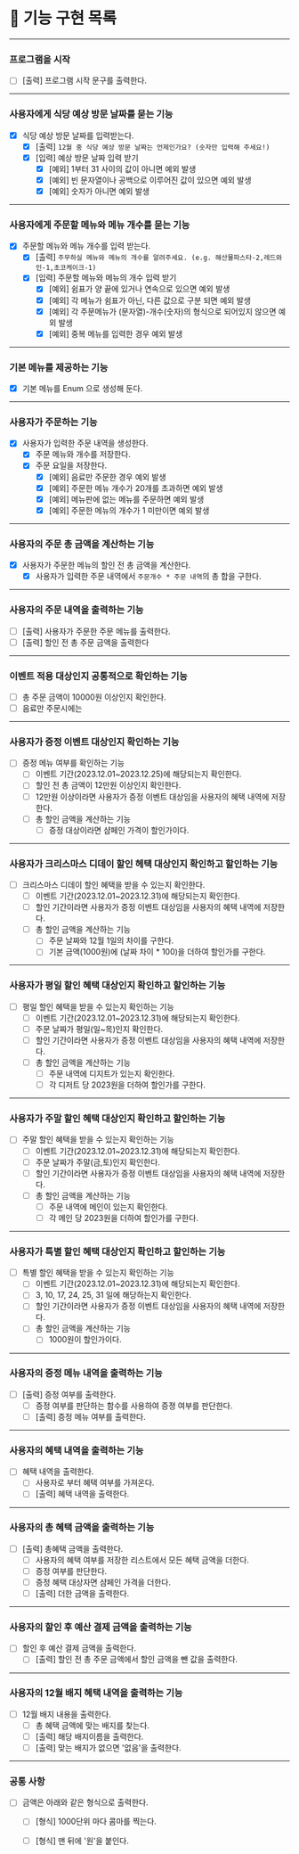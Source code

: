# 🚀 기능 구현 목록

---

### 프로그램을 시작

- [ ] [출력] 프로그램 시작 문구를 출력한다.

---

### 사용자에게 식당 예상 방문 날짜를 묻는 기능

- [X] 식당 예상 방문 날짜를 입력받는다.
    - [X] [출력] `12월 중 식당 예상 방문 날짜는 언제인가요? (숫자만 입력해 주세요!)`
    - [X] [입력] 예상 방문 날짜 입력 받기
        - [X] [예외] 1부터 31 사이의 값이 아니면 예외 발생
        - [X] [예외] 빈 문자열이나 공백으로 이루어진 값이 있으면 예외 발생
        - [X] [예외] 숫자가 아니면 예외 발생

---

### 사용자에게 주문할 메뉴와 메뉴 개수를 묻는 기능

- [X] 주문할 메뉴와 메뉴 개수를 입력 받는다.
    - [X] [출력] `주무하실 메뉴와 메뉴의 개수를 알려주세요. (e.g. 해산물파스타-2,레드와인-1,초코케이크-1)`
    - [X] [입력] 주문할 메뉴와 메뉴의 개수 입력 받기
        - [X] [예외] 쉼표가 양 끝에 있거나 연속으로 있으면 예외 발생
        - [X] [예외] 각 메뉴가 쉼표가 아닌, 다른 값으로 구분 되면 예외 발생
        - [X] [예외] 각 주문메뉴가 (문자열)-개수(숫자)의 형식으로 되어있지 않으면 예외 발생
        - [X] [예외] 중복 메뉴를 입력한 경우 예외 발생

---

### 기본 메뉴를 제공하는 기능

- [X] 기본 메뉴를 Enum 으로 생성해 둔다.

---

### 사용자가 주문하는 기능

- [X] 사용자가 입력한 주문 내역을 생성한다.
    - [X] 주문 메뉴와 개수를 저장한다.
    - [X] 주문 요일을 저장한다.
        - [X] [예외] 음료만 주문한 경우 예외 발생
        - [X] [예외] 주문한 메뉴 개수가 20개를 초과하면 예외 발생
        - [X] [예외] 메뉴판에 없는 메뉴를 주문하면 예외 발생
        - [X] [예외] 주문한 메뉴의 개수가 1 미만이면 예외 발생

---

### 사용자의 주문 총 금액을 계산하는 기능

- [X] 사용자가 주문한 메뉴의 할인 전 총 금액을 계산한다.
    - [X] 사용자가 입력한 주문 내역에서 `주문개수 * 주문 내역`의 총 합을 구한다.

---

### 사용자의 주문 내역을 출력하는 기능

- [ ] [출력] 사용자가 주문한 주문 메뉴를 출력한다.
- [ ] [출력] 할인 전 총 주문 금액을 출력한다

---

### 이벤트 적용 대상인지 공통적으로 확인하는 기능
- [ ] 총 주문 금액이 10000원 이상인지 확인한다.
- [ ] 음료만 주문시에는 

---

### 사용자가 증정 이벤트 대상인지 확인하는 기능

- [ ] 증정 메뉴 여부를 확인하는 기능
    - [ ] 이벤트 기간(2023.12.01~2023.12.25)에 해당되는지 확인한다.
    - [ ] 할인 전 총 금액이 12만원 이상인지 확인한다.
    - [ ] 12만원 이상이라면 사용자가 증정 이벤트 대상임을 사용자의 혜택 내역에 저장한다.
    - [ ] 총 할인 금액을 계산하는 기능
        - [ ] 증정 대상이라면 샴페인 가격이 할인가이다.

---

### 사용자가 크리스마스 디데이 할인 헤턕 대상인지 확인하고 할인하는 기능

- [ ] 크리스마스 디데이 할인 혜택을 받을 수 있는지 확인한다.
    - [ ] 이벤트 기간(2023.12.01~2023.12.31)에 해당되는지 확인한다.
    - [ ] 할인 기간이라면 사용자가 증정 이벤트 대상임을 사용자의 혜택 내역에 저장한다.
    - [ ] 총 할인 금액을 계산하는 기능
        - [ ] 주문 날짜와 12월 1일의 차이를 구한다.
        - [ ] 기본 금액(1000원)에 (날짜 차이 * 100)을 더하여 할인가를 구한다.

---

### 사용자가 평일 할인 혜택 대상인지 확인하고 할인하는 기능

- [ ] 평일 할인 혜택을 받을 수 있는지 확인하는 기능
    - [ ] 이벤트 기간(2023.12.01~2023.12.31)에 해당되는지 확인한다.
    - [ ] 주문 날짜가 평일(일~목)인지 확인한다.
    - [ ] 할인 기간이라면 사용자가 증정 이벤트 대상임을 사용자의 혜택 내역에 저장한다.
    - [ ] 총 할인 금액을 계산하는 기능
        - [ ] 주문 내역에 디지트가 있는지 확인한다.
        - [ ] 각 디저트 당 2023원을 더하여 할인가를 구한다.

---

### 사용자가 주말 할인 혜택 대상인지 확인하고 할인하는 기능

- [ ] 주말 할인 혜택을 받을 수 있는지 확인하는 기능
    - [ ] 이벤트 기간(2023.12.01~2023.12.31)에 해당되는지 확인한다.
    - [ ] 주문 날짜가 주말(금,토)인지 확인한다.
    - [ ] 할인 기간이라면 사용자가 증정 이벤트 대상임을 사용자의 혜택 내역에 저장한다.
    - [ ] 총 할인 금액을 계산하는 기능
        - [ ] 주문 내역에 메인이 있는지 확인한다.
        - [ ] 각 메인 당 2023원을 더하여 할인가를 구한다.

---

### 사용자가 특별 할인 혜택 대상인지 확인하고 할인하는 기능

- [ ] 특별 할인 혜택을 받을 수 있는지 확인하는 기능
    - [ ] 이벤트 기간(2023.12.01~2023.12.31)에 해당되는지 확인한다.
    - [ ] 3, 10, 17, 24, 25, 31 일에 해당하는지 확인한다.
    - [ ] 할인 기간이라면 사용자가 증정 이벤트 대상임을 사용자의 혜택 내역에 저장한다.
    - [ ] 총 할인 금액을 계산하는 기능
        - [ ] 1000원이 할인가이다.

---

### 사용자의 증정 메뉴 내역을 출력하는 기능

- [ ] [출력] 증정 여부를 출력한다.
    - [ ] 증정 여부를 판단하는 함수를 사용하여 증졍 여부를 판단한다.
    - [ ] [출력] 증정 메뉴 여부를 출력한다.

---

### 사용자의 혜택 내역을 출력하는 기능

- [ ] 혜택 내역을 출력한다.
    - [ ] 사용자로 부터 혜택 여부를 가져온다.
    - [ ] [출력] 혜택 내역을 출력한다.

---

### 사용자의 총 혜택 금액을 출력하는 기능

- [ ] [출력] 총혜택 금액을 출력한다.
    - [ ] 사용자의 혜택 여부를 저장한 리스트에서 모든 혜택 금액을 더한다.
    - [ ] 증정 여부를 판단한다.
    - [ ] 증정 혜택 대상자면 샴페인 가격을 더한다.
    - [ ] [출력] 더한 금액을 출력한다.

---

### 사용자의 할인 후 예산 결제 금액을 출력하는 기능

- [ ] 할인 후 예산 결제 금액을 출력한다.
    - [ ] [출력] 할인 전 총 주문 금액에서 할인 금액을 뺀 값을 출력한다.

---

### 사용자의 12월 배지 혜택 내역을 출력하는 기능

- [ ] 12월 배지 내용을 출력한다.
    - [ ] 총 혜택 금액에 맞는 배지를 찾는다.
    - [ ] [출력] 해당 배지이름을 출력한다.
    - [ ] [출력] 맞는 배지가 없으면 '없음'을 출력한다.

---

### 공통 사항
- [ ] 금액은 아래와 같은 형식으로 출력한다.
    - [ ] [형식] 1000단위 마다 콤마를 찍는다.
    - [ ] [형식] 맨 뒤에 '원'을 붙인다.

